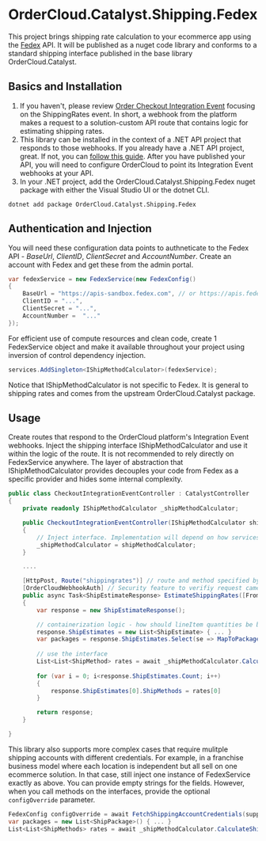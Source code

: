 ﻿# OrderCloud.Catalyst.Shipping.Fedex

This project brings shipping rate calculation to your ecommerce app using the [Fedex](https://developer.fedex.com/api/en-us/get-started.html) API. It will be published as a nuget code library and conforms to a standard shipping interface published in the base library OrderCloud.Catalyst.

## Basics and Installation

1. If you haven't, please review [Order Checkout Integration Event](https://ordercloud.io/knowledge-base/order-checkout-integration) focusing on the ShippingRates event. In short, a webhook from the platform makes a request to a solution-custom API route that contains logic for estimating shipping rates. 
2. This library can be installed in the context of a .NET API project that responds to those webhooks. If you already have a .NET API project, great. If not, you can [follow this guide](https://ordercloud.io/knowledge-base/start-dotnet-middleware-from-scratch). After you have published your API, you will need to configure OrderCloud to point its Integration Event webhooks at your API. 
3. In your .NET project, add the OrderCloud.Catalyst.Shipping.Fedex nuget package with either the Visual Studio UI or the dotnet CLI.

```dotnet add package OrderCloud.Catalyst.Shipping.Fedex```

## Authentication and Injection

You will need these configuration data points to authneticate to the Fedex API - *BaseUrl*, *ClientID*, *ClientSecret* and *AccountNumber*. Create an account with Fedex and get these from the admin portal.

```c#
var fedexService = new FedexService(new FedexConfig()
{
	BaseUrl = "https://apis-sandbox.fedex.com", // or https://apis.fedex.com
	ClientID = "...",
	ClientSecret = "...",
	AccountNumber =  "..."
});
```

For efficient use of compute resources and clean code, create 1 FedexService object and make it available throughout your project using inversion of control dependency injection. 

```c#
services.AddSingleton<IShipMethodCalculator>(fedexService);
```

Notice that IShipMethodCalculator is not specific to Fedex. It is general to shipping rates and comes from the upstream OrderCloud.Catalyst package. 


## Usage 

Create routes that respond to the OrderCloud platform's Integration Event webhooks. Inject the shipping interface IShipMethodCalculator and use it within the logic of the route. It is not recommended to rely directly on FedexService anywhere. The layer of abstraction that IShipMethodCalculator provides decouples your code from Fedex as a specific provider and hides some internal complexity.

```c#
public class CheckoutIntegrationEventController : CatalystController
{
	private readonly IShipMethodCalculator _shipMethodCalculator;

	public CheckoutIntegrationEventController(IShipMethodCalculator shipMethodCalculator)
	{
		// Inject interface. Implementation will depend on how services were registered, FedexService in this case.
		_shipMethodCalculator = shipMethodCalculator; 
	}

	....

	[HttpPost, Route("shippingrates")] // route and method specified by OrderCloud platform
	[OrderCloudWebhookAuth] // Security feature to verifiy request came from Ordercloud.
	public async Task<ShipEstimateResponse> EstimateShippingRates([FromBody] OrderCalculatePayload<CheckoutConfig> payload)
	{
		var response = new ShipEstimateResponse();

		// containerization logic - how should lineItem quantities be boxed into a set of shipped packages?
		response.ShipEstimates = new List<ShipEstimate> { ... }
		var packages = response.ShipEstimates.Select(se => MapToPackages(response.ShipEstimates));
		
		// use the interface
		List<List<ShipMethod> rates = await _shipMethodCalculator.CalculateShipMethodsAsync(packages);
		
		for (var i = 0; i<response.ShipEstimates.Count; i++) 
		{
			response.ShipEstimates[0].ShipMethods = rates[0]
		}

		return response;
	}

}
```

This library also supports more complex cases that require mulitple shipping accounts with different credentials. For example, in a franchise business model where each location is independent but all sell on one ecommerce solution. In that case, still inject one instance of FedexService exactly as above. You can provide empty strings for the fields. However, when you call methods on the interfaces, provide the optional `configOverride` parameter. 

```c#
FedexConfig configOverride = await FetchShippingAccountCredentials(supplierID)
var packages = new List<ShipPackage>() { ... }
List<List<ShipMethods> rates = await _shipMethodCalculator.CalculateShipMethodsAsync(packages, configOverride);
```
